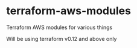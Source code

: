 # terraform-aws-modules
Terraform AWS modules for various things

Will be using terraform v0.12 and above only
